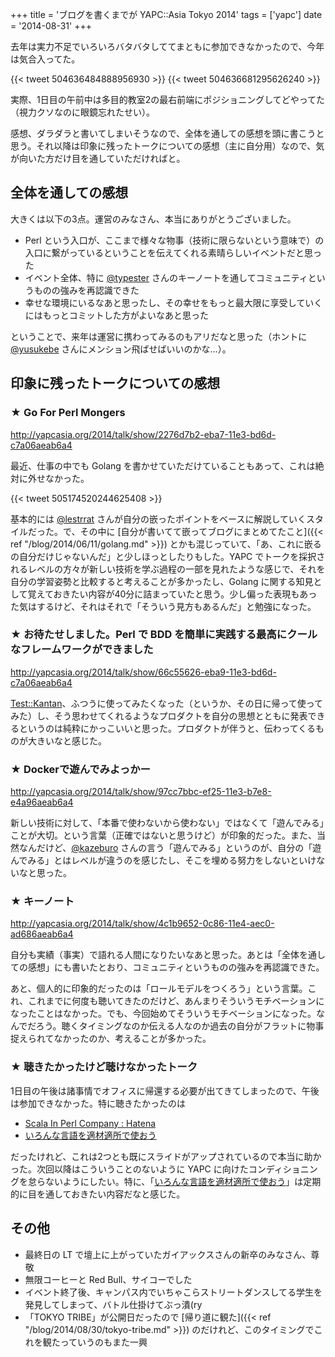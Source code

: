 +++
title = 'ブログを書くまでが YAPC::Asia Tokyo 2014'
tags = ['yapc']
date = '2014-08-31'
+++

去年は実力不足でいろいろバタバタしててまともに参加できなかったので、今年は気合入ってた。

{{< tweet 504636484888956930 >}}
{{< tweet 504636681295626240 >}}

実際、1日目の午前中は多目的教室2の最右前端にポジショニングしてどやってた（視力クソなのに眼鏡忘れたせい）。

<!--more-->

感想、ダラダラと書いてしまいそうなので、全体を通しての感想を頭に書こうと思う。それ以降は印象に残ったトークについての感想（主に自分用）なので、気が向いた方だけ目を通していただければと。

## 全体を通しての感想

大きくは以下の3点。運営のみなさん、本当にありがとうございました。

- Perl という入口が、ここまで様々な物事（技術に限らないという意味で）の入口に繋がっているということを伝えてくれる素晴らしいイベントだと思った
- イベント全体、特に [@typester](https://twitter.com/typester) さんのキーノートを通してコミュニティというものの強みを再認識できた
- 幸せな環境にいるなあと思ったし、その幸せをもっと最大限に享受していくにはもっとコミットした方がよいなあと思った

ということで、来年は運営に携わってみるのもアリだなと思った（ホントに [@yusukebe](https://twitter.com/yusukebe) さんにメンション飛ばせばいいのかな…）。

## 印象に残ったトークについての感想

### ★ Go For Perl Mongers

http://yapcasia.org/2014/talk/show/2276d7b2-eba7-11e3-bd6d-c7a06aeab6a4

最近、仕事の中でも Golang を書かせていただけていることもあって、これは絶対に外せなかった。

{{< tweet 505174520244625408 >}}

基本的には [@lestrrat](https://twitter.com/lestrrat) さんが自分の嵌ったポイントをベースに解説していくスタイルだった。で、その中に [自分が書いてて嵌ってブログにまとめてたこと]({{< ref "/blog/2014/06/11/golang.md" >}}) とかも混じっていて、「あ、これに嵌るの自分だけじゃないんだ」と少しほっとしたりもした。YAPC でトークを採択されるレベルの方々が新しい技術を学ぶ過程の一部を見れたような感じで、それを自分の学習姿勢と比較すると考えることが多かったし、Golang に関する知見として覚えておきたい内容が40分に詰まっていたと思う。少し偏った表現もあった気はするけど、それはそれで「そういう見方もあるんだ」と勉強になった。

### ★ お待たせしました。Perl で BDD を簡単に実践する最高にクールなフレームワークができました

http://yapcasia.org/2014/talk/show/66c55626-eba9-11e3-bd6d-c7a06aeab6a4

[Test::Kantan](http://search.cpan.org/~tokuhirom/Test-Kantan-0.36/lib/Test/Kantan.pm)、ふつうに使ってみたくなった（というか、その日に帰って使ってみた）し、そう思わせてくれるようなプロダクトを自分の思想とともに発表できるというのは純粋にかっこいいと思った。プロダクトが伴うと、伝わってくるものが大きいなと感じた。

### ★ Dockerで遊んでみよっかー

http://yapcasia.org/2014/talk/show/97cc7bbc-ef25-11e3-b7e8-e4a96aeab6a4

新しい技術に対して、「本番で使わないから使わない」ではなくて「遊んでみる」ことが大切。という言葉（正確ではないと思うけど）が印象的だった。また、当然なんだけど、[@kazeburo](https://twitter.com/kazeburo) さんの言う「遊んでみる」というのが、自分の「遊んでみる」とはレベルが違うのを感じたし、そこを埋める努力をしないといけないなと思った。

### ★ キーノート

http://yapcasia.org/2014/talk/show/4c1b9652-0c86-11e4-aec0-ad686aeab6a4

自分も実績（事実）で語れる人間になりたいなあと思った。あとは「全体を通しての感想」にも書いたとおり、コミュニティというものの強みを再認識できた。

あと、個人的に印象的だったのは「ロールモデルをつくろう」という言葉。これ、これまでに何度も聴いてきたのだけど、あんまりそういうモチベーションになったことはなかった。でも、今回始めてそういうモチベーションになった。なんでだろう。聴くタイミングなのか伝える人なのか過去の自分がフラットに物事捉えられてなかったのか、考えることが多かった。

### ★ 聴きたかったけど聴けなかったトーク

1日目の午後は諸事情でオフィスに帰還する必要が出てきてしまったので、午後は参加できなかった。特に聴きたかったのは

- [Scala In Perl Company : Hatena](http://yapcasia.org/2014/talk/show/d557ddbe-fde4-11e3-b7e8-e4a96aeab6a4)
- [いろんな言語を適材適所で使おう](http://yapcasia.org/2014/talk/show/ce831248-ebb4-11e3-bd6d-c7a06aeab6a4)

だったけれど、これは2つとも既にスライドがアップされているので本当に助かった。次回以降はこういうことのないように YAPC に向けたコンディショニングを怠らないようにしたい。特に、「[いろんな言語を適材適所で使おう](http://yapcasia.org/2014/talk/show/ce831248-ebb4-11e3-bd6d-c7a06aeab6a4)」は定期的に目を通しておきたい内容だなと感じた。

## その他

- 最終日の LT で壇上に上がっていたガイアックスさんの新卒のみなさん、尊敬
- 無限コーヒーと Red Bull、サイコーでした
- イベント終了後、キャンパス内でいちゃこらストリートダンスしてる学生を発見してしまって、バトル仕掛けてぶっ潰(ry
- 「TOKYO TRIBE」が公開日だったので [帰り道に観た]({{< ref "/blog/2014/08/30/tokyo-tribe.md" >}}) のだけれど、このタイミングでこれを観たっていうのもまた一興
